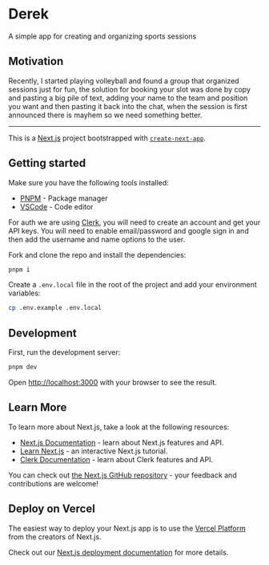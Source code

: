 # Derek

A simple app for creating and organizing sports sessions

## Motivation

Recently, I started playing volleyball and found a group that organized sessions just for fun, the solution for booking your slot was done by copy and pasting a big pile of text, adding your name to the team and position you want and then pasting it back into the chat, when the session is first announced there is mayhem so we need something better.

---

This is a [Next.js](https://nextjs.org/) project bootstrapped with [`create-next-app`](https://github.com/vercel/next.js/tree/canary/packages/create-next-app).

## Getting started

Make sure you have the following tools installed:

- [PNPM](https://pnpm.io/) - Package manager
- [VSCode](https://code.visualstudio.com/) - Code editor

For auth we are using [Clerk](https://clerk.com/), you will need to create an account and get your API keys.
You will need to enable email/password and google sign in and then add the username and name options to the user.

Fork and clone the repo and install the dependencies:

```bash
pnpm i
```

Create a `.env.local` file in the root of the project and add your environment variables:

```bash
cp .env.example .env.local
```

## Development

First, run the development server:

```bash
pnpm dev
```

Open [http://localhost:3000](http://localhost:3000) with your browser to see the result.

## Learn More

To learn more about Next.js, take a look at the following resources:

- [Next.js Documentation](https://nextjs.org/docs) - learn about Next.js features and API.
- [Learn Next.js](https://nextjs.org/learn) - an interactive Next.js tutorial.
- [Clerk Documentation](https://docs.clerk.dev/) - learn about Clerk features and API.

You can check out [the Next.js GitHub repository](https://github.com/vercel/next.js/) - your feedback and contributions are welcome!

## Deploy on Vercel

The easiest way to deploy your Next.js app is to use the [Vercel Platform](https://vercel.com/new?utm_medium=default-template&filter=next.js&utm_source=create-next-app&utm_campaign=create-next-app-readme) from the creators of Next.js.

Check out our [Next.js deployment documentation](https://nextjs.org/docs/deployment) for more details.
